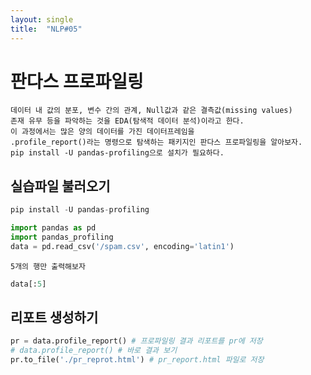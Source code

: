 ```yaml
---
layout: single
title:  "NLP#05"
---
```

# 판다스 프로파일링
    데이터 내 값의 분포, 변수 간의 관계, Null값과 같은 결측값(missing values)
    존재 유무 등을 파악하는 것을 EDA(탐색적 데이터 분석)이라고 한다.
    이 과정에서는 많은 양의 데이터를 가진 데이터프레임을
    .profile_report()라는 명령으로 탐색하는 패키지인 판다스 프로파일링을 알아보자.
    pip install -U pandas-profiling으로 설치가 필요하다.

## 실습파일 불러오기


```python
pip install -U pandas-profiling
```


```python
import pandas as pd
import pandas_profiling
data = pd.read_csv('/spam.csv', encoding='latin1')
```

    5개의 행만 출력해보자


```python
data[:5]
```

## 리포트 생성하기


```python
pr = data.profile_report() # 프로파일링 결과 리포트를 pr에 저장
# data.profile_report() # 바로 결과 보기
pr.to_file('./pr_reprot.html') # pr_report.html 파일로 저장
```
